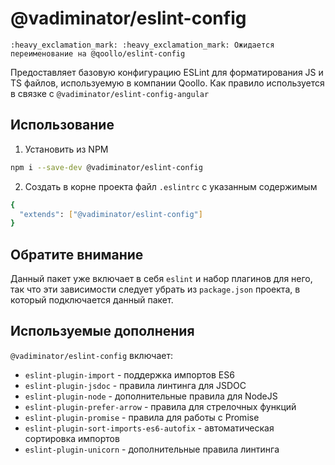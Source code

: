 # @vadiminator/eslint-config

```
:heavy_exclamation_mark: :heavy_exclamation_mark: Ожидается переименование на @qoollo/eslint-config
```

Предоставляет базовую конфигурацию ESLint для форматирования JS и TS файлов, используемую в компании Qoollo.
Как правило используется в связке с `@vadiminator/eslint-config-angular`

## Использование

1) Установить из NPM

```bash
npm i --save-dev @vadiminator/eslint-config
```

2) Создать в корне проекта файл `.eslintrc` с указанным содержимым
```bash
{
  "extends": ["@vadiminator/eslint-config"]
}
```

## Обратите внимание
Данный пакет уже включает в себя `eslint` и набор плагинов для него,
так что эти зависимости следует убрать из `package.json` проекта,
в который подключается данный пакет. 

## Используемые дополнения

`@vadiminator/eslint-config` включает:

- `eslint-plugin-import` - поддержка импортов ES6
- `eslint-plugin-jsdoc` - правила линтинга для JSDOC
- `eslint-plugin-node` - дополнительные правила для NodeJS
- `eslint-plugin-prefer-arrow` - правила для стрелочных функций
- `eslint-plugin-promise` - правила для работы с Promise
- `eslint-plugin-sort-imports-es6-autofix` - автоматическая сортировка импортов
- `eslint-plugin-unicorn` - дополнительные правила линтинга
